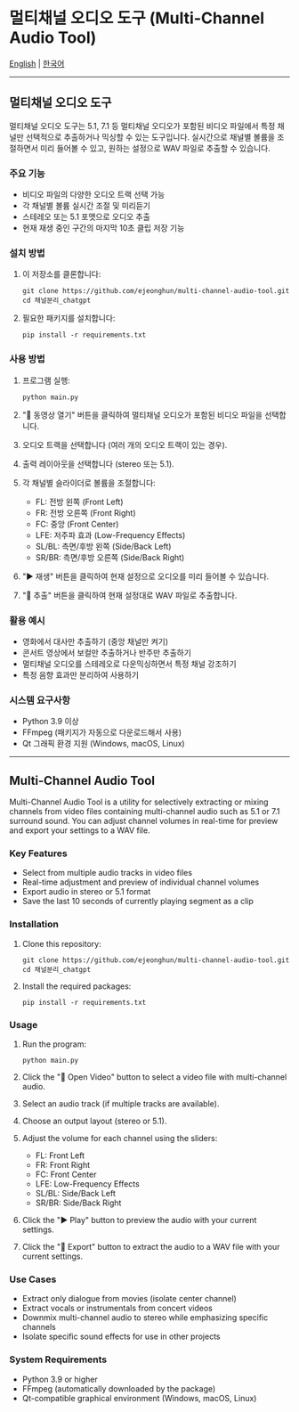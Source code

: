 # 멀티채널 오디오 도구 (Multi-Channel Audio Tool)

[English](#multi-channel-audio-tool) | [한국어](#멀티채널-오디오-도구)

---

## 멀티채널 오디오 도구

멀티채널 오디오 도구는 5.1, 7.1 등 멀티채널 오디오가 포함된 비디오 파일에서 특정 채널만 선택적으로 추출하거나 믹싱할 수 있는 도구입니다. 실시간으로 채널별 볼륨을 조절하면서 미리 들어볼 수 있고, 원하는 설정으로 WAV 파일로 추출할 수 있습니다.

### 주요 기능

- 비디오 파일의 다양한 오디오 트랙 선택 가능
- 각 채널별 볼륨 실시간 조절 및 미리듣기
- 스테레오 또는 5.1 포맷으로 오디오 추출
- 현재 재생 중인 구간의 마지막 10초 클립 저장 기능

### 설치 방법

1. 이 저장소를 클론합니다:
   ```
   git clone https://github.com/ejeonghun/multi-channel-audio-tool.git
   cd 채널분리_chatgpt
   ```

2. 필요한 패키지를 설치합니다:
   ```
   pip install -r requirements.txt
   ```

### 사용 방법

1. 프로그램 실행:
   ```
   python main.py
   ```

2. "📂 동영상 열기" 버튼을 클릭하여 멀티채널 오디오가 포함된 비디오 파일을 선택합니다.

3. 오디오 트랙을 선택합니다 (여러 개의 오디오 트랙이 있는 경우).

4. 출력 레이아웃을 선택합니다 (stereo 또는 5.1).

5. 각 채널별 슬라이더로 볼륨을 조절합니다:
   - FL: 전방 왼쪽 (Front Left)
   - FR: 전방 오른쪽 (Front Right)
   - FC: 중앙 (Front Center)
   - LFE: 저주파 효과 (Low-Frequency Effects)
   - SL/BL: 측면/후방 왼쪽 (Side/Back Left)
   - SR/BR: 측면/후방 오른쪽 (Side/Back Right)

6. "▶️ 재생" 버튼을 클릭하여 현재 설정으로 오디오를 미리 들어볼 수 있습니다.

7. "💾 추출" 버튼을 클릭하여 현재 설정대로 WAV 파일로 추출합니다.

### 활용 예시

- 영화에서 대사만 추출하기 (중앙 채널만 켜기)
- 콘서트 영상에서 보컬만 추출하거나 반주만 추출하기
- 멀티채널 오디오를 스테레오로 다운믹싱하면서 특정 채널 강조하기
- 특정 음향 효과만 분리하여 사용하기

### 시스템 요구사항

- Python 3.9 이상
- FFmpeg (패키지가 자동으로 다운로드해서 사용)
- Qt 그래픽 환경 지원 (Windows, macOS, Linux)

---

## Multi-Channel Audio Tool

Multi-Channel Audio Tool is a utility for selectively extracting or mixing channels from video files containing multi-channel audio such as 5.1 or 7.1 surround sound. You can adjust channel volumes in real-time for preview and export your settings to a WAV file.

### Key Features

- Select from multiple audio tracks in video files
- Real-time adjustment and preview of individual channel volumes
- Export audio in stereo or 5.1 format
- Save the last 10 seconds of currently playing segment as a clip

### Installation

1. Clone this repository:
   ```
   git clone https://github.com/ejeonghun/multi-channel-audio-tool.git
   cd 채널분리_chatgpt
   ```

2. Install the required packages:
   ```
   pip install -r requirements.txt
   ```

### Usage

1. Run the program:
   ```
   python main.py
   ```

2. Click the "📂 Open Video" button to select a video file with multi-channel audio.

3. Select an audio track (if multiple tracks are available).

4. Choose an output layout (stereo or 5.1).

5. Adjust the volume for each channel using the sliders:
   - FL: Front Left
   - FR: Front Right
   - FC: Front Center
   - LFE: Low-Frequency Effects
   - SL/BL: Side/Back Left
   - SR/BR: Side/Back Right

6. Click the "▶️ Play" button to preview the audio with your current settings.

7. Click the "💾 Export" button to extract the audio to a WAV file with your current settings.

### Use Cases

- Extract only dialogue from movies (isolate center channel)
- Extract vocals or instrumentals from concert videos
- Downmix multi-channel audio to stereo while emphasizing specific channels
- Isolate specific sound effects for use in other projects

### System Requirements

- Python 3.9 or higher
- FFmpeg (automatically downloaded by the package)
- Qt-compatible graphical environment (Windows, macOS, Linux)
